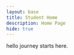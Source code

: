 ```yaml
---
layout: base
title: Student Home 
description: Home Page
hide: true
---
```


hello journey starts here.
